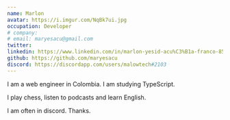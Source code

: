 ```yaml
---
name: Marlon
avatar: https://i.imgur.com/NqBk7ui.jpg
occupation: Developer
# company:
# email: maryesacu@gmail.com
twitter: 
linkedin: https://www.linkedin.com/in/marlon-yesid-acu%C3%B1a-franco-852a961a1/
github: https://github.com/maryesacu
discord: https://discordapp.com/users/malowtech#2103
---
```


I am a web engineer in Colombia. I am studying TypeScript.

I play chess, listen to podcasts and learn English.

I am often in discord. Thanks.
